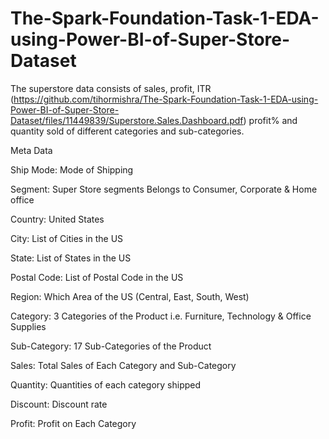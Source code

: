 # The-Spark-Foundation-Task-1-EDA-using-Power-BI-of-Super-Store-Dataset

The superstore data consists of sales, profit, ITR (https://github.com/tihormishra/The-Spark-Foundation-Task-1-EDA-using-Power-BI-of-Super-Store-Dataset/files/11449839/Superstore.Sales.Dashboard.pdf)
profit% and quantity sold of different categories and sub-categories.


Meta Data

Ship Mode: Mode of Shipping

Segment: Super Store segments Belongs to Consumer, Corporate & Home office

Country: United States

City: List of Cities in the US

State: List of States in the US

Postal Code: List of Postal Code in the US 

Region: Which Area of the US (Central, East, South, West)

Category: 3 Categories of the Product i.e. Furniture, Technology & Office Supplies

Sub-Category: 17 Sub-Categories of the Product

Sales: Total Sales of Each Category and Sub-Category

Quantity: Quantities of each category shipped

Discount: Discount rate 

Profit: Profit on Each Category
